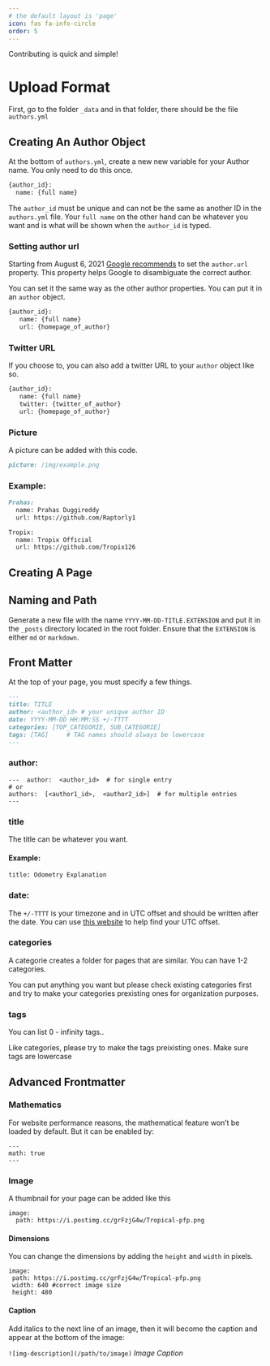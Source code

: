 ```yaml
---
# the default layout is 'page'
icon: fas fa-info-circle
order: 5
---
```

Contributing is quick and simple!

# Upload Format
First, go to the folder `_data` and in that folder, there should be the file `authors.yml`

## Creating An Author Object
At the bottom of `authors.yml`, create a new new variable for your Author name. You only need to do this once. 
```md
{author_id}:
  name: {full name}
```
The `author_id` must be unique and can not be the same as another ID in the `authors.yml` file. Your `full name` on the other hand can be whatever you want and is what will be shown when the `author_id` is typed.
### Setting author url

Starting from August 6, 2021  [Google recommends](https://developers.google.com/search/updates)  to set the  `author.url`  property. This property helps Google to disambiguate the correct author.

You can set it the same way as the other author properties. You can put it in an  `author`  object.

```md
{author_id}:
   name: {full name}
   url: {homepage_of_author}
```
### Twitter URL
If you choose to, you can also add a twitter URL to your `author` object like so.
```md
{author_id}:
   name: {full name}
   twitter: {twitter_of_author}
   url: {homepage_of_author}
```
### Picture
A picture can be added with this code.
```md
picture: /img/example.png
```
### Example:
```md
Prahas:
  name: Prahas Duggireddy 
  url: https://github.com/Raptorly1

Tropix:
  name: Tropix Official
  url: https://github.com/Tropix126
```

## Creating A Page

## Naming and Path

Generate a new file with the name `YYYY-MM-DD-TITLE.EXTENSION` and put it in the `_posts` directory located in the root folder. Ensure that the `EXTENSION` is either `md` or `markdown`.

## Front Matter
At the top of your page, you must specify a few things.
```md
---
title: TITLE
author: <author_id> # your unique author ID
date: YYYY-MM-DD HH:MM:SS +/-TTTT
categories: [TOP_CATEGORIE, SUB_CATEGORIE]
tags: [TAG]     # TAG names should always be lowercase
---
```
### author:
```
---  author:  <author_id>  # for single entry  
# or  
authors:  [<author1_id>,  <author2_id>]  # for multiple entries  
---
```
### title
The title can be whatever you want.
#### Example:
`title: Odometry Explanation`
### date:
The `+/-TTTT` is your timezone and in UTC offset and should be written after the date. You can use [this website](https://www.timeanddate.com/time/map/) to help find your UTC offset.  
### categories
A categorie creates a folder for pages that are similar.  You can have 1-2 categories.

You can put anything you want but please check existing categories first and try to make your categories prexisting ones for organization purposes.
### tags
You can list 0 - infinity tags..

Like categories, please try to make the tags preixisting ones. Make sure tags are lowercase

## Advanced Frontmatter

### Mathematics

For website performance reasons, the mathematical feature won’t be loaded by default. But it can be enabled by:
```
---
math: true
---
```
### Image
A thumbnail for your page can be added like this
```
image:
  path: https://i.postimg.cc/grFzjG4w/Tropical-pfp.png
  ```
 #### Dimensions
 You can change the dimensions by adding the `height` and `width` in pixels.
 ```
image:
  path: https://i.postimg.cc/grFzjG4w/Tropical-pfp.png
  width: 640 #correct image size
  height: 480
  ```
#### Caption

Add italics to the next line of an image, then it will become the caption and appear at the bottom of the image:

`![img-description](/path/to/image)`
_Image Caption_